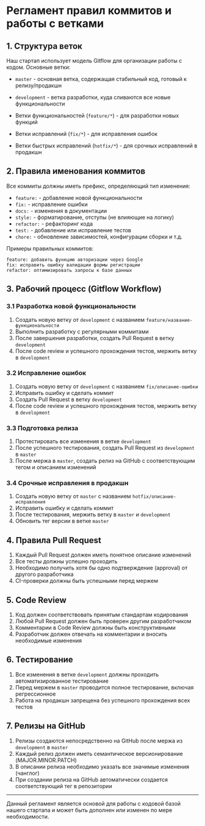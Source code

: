 # Регламент правил коммитов и работы с ветками

## 1. Структура веток

Наш стартап использует модель Gitflow для организации работы с кодом. Основные ветки:

- `master` - основная ветка, содержащая стабильный код, готовый к релизу/продакшн
- `development` - ветка разработки, куда сливаются все новые функциональности
- Ветки функциональностей (`feature/*`) - для разработки новых функций
- Ветки исправлений (`fix/*`) - для исправления ошибок

- Ветки быстрых исправлений (`hotfix/*`) - для срочных исправлений в продакшн

## 2. Правила именования коммитов

Все коммиты должны иметь префикс, определяющий тип изменения:

- `feature:` - добавление новой функциональности
- `fix:` - исправление ошибки
- `docs:` - изменения в документации
- `style:` - форматирование, отступы (не влияющие на логику)
- `refactor:` - рефакторинг кода
- `test:` - добавление или исправление тестов
- `chore:` - обновление зависимостей, конфигурации сборки и т.д.

Примеры правильных коммитов:
```
feature: добавить функцию авторизации через Google
fix: исправить ошибку валидации формы регистрации
refactor: оптимизировать запросы к базе данных
```

## 3. Рабочий процесс (Gitflow Workflow)

### 3.1 Разработка новой функциональности

1. Создать новую ветку от `development` с названием `feature/название-функциональности`
2. Выполнить разработку с регулярными коммитами
3. После завершения разработки, создать Pull Request в ветку `development`
4. После code review и успешного прохождения тестов, мержить ветку в `development`

### 3.2 Исправление ошибок

1. Создать новую ветку от `development` с названием `fix/описание-ошибки`
2. Исправить ошибку и сделать коммит
3. Создать Pull Request в ветку `development`
4. После code review и успешного прохождения тестов, мержить ветку в `development`

### 3.3 Подготовка релиза

1. Протестировать все изменения в ветке `development`
2. После успешного тестирования, создать Pull Request из `development` в `master`
3. После мержа в `master`, создать релиз на GitHub с соответствующим тегом и описанием изменений

### 3.4 Срочные исправления в продакшн

1. Создать новую ветку от `master` с названием `hotfix/описание-исправления`
2. Исправить ошибку и сделать коммит
3. После тестирования, мержить ветку в `master` и `development`
4. Обновить тег версии в ветке `master`

## 4. Правила Pull Request

1. Каждый Pull Request должен иметь понятное описание изменений
2. Все тесты должны успешно проходить
3. Необходимо получить хотя бы одно подтверждение (approval) от другого разработчика
4. CI-проверки должны быть успешными перед мержем

## 5. Code Review

1. Код должен соответствовать принятым стандартам кодирования
2. Любой Pull Request должен быть проверен другим разработчиком
3. Комментарии в Code Review должны быть конструктивными
4. Разработчик должен отвечать на комментарии и вносить необходимые изменения

## 6. Тестирование

1. Все изменения в ветке `development` должны проходить автоматизированное тестирование
2. Перед мержем в `master` проводится полное тестирование, включая регрессионное
3. Работа на продакшн запрещена без успешного прохождения всех тестов

## 7. Релизы на GitHub

1. Релизы создаются непосредственно на GitHub после мержа из `development` в `master`
2. Каждый релиз должен иметь семантическое версионирование (MAJOR.MINOR.PATCH)
3. В описании релиза необходимо указать все значимые изменения (чанглог)
4. При создании релиза на GitHub автоматически создается соответствующий тег в репозитории

---

Данный регламент является основой для работы с кодовой базой нашего стартапа и может быть дополнен или изменен по мере необходимости.